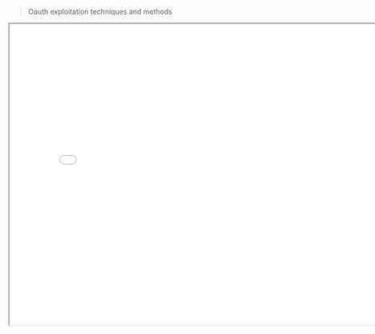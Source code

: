 >Oauth exploitation techniques and methods

<iframe src="/images/oauth.pdf" width="800px" height="600px"></iframe>

